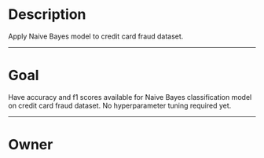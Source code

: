 # Description

Apply Naive Bayes model to credit card fraud dataset.

---

# Goal

Have accuracy and f1 scores available for Naive Bayes
classification model on credit card fraud dataset.
No hyperparameter tuning required yet.

---

# Owner
